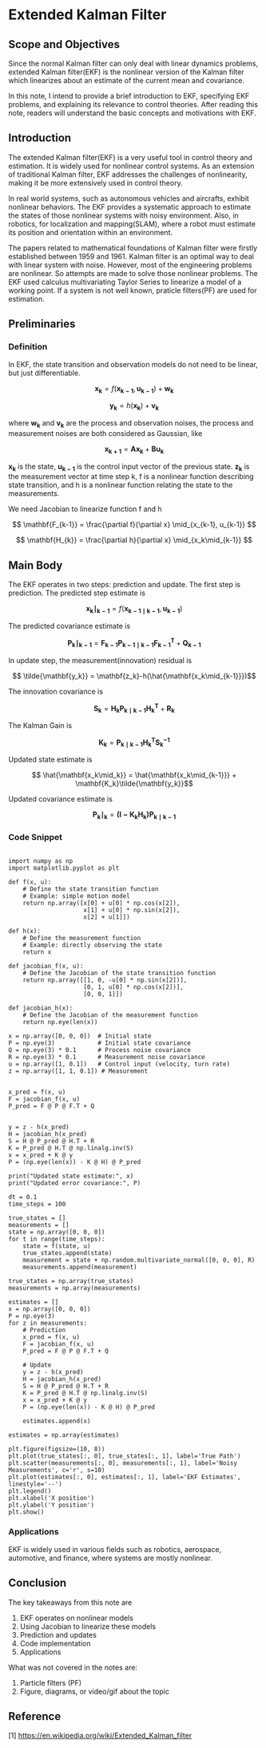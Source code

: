  # Extended Kalman Filter

## Scope and Objectives
Since the normal Kalman filter can only deal with linear dynamics problems, extended Kalman filter(EKF) is the nonlinear version of the Kalman filter which linearizes about an estimate of the current mean and covariance. 

In this note, I intend to provide a brief introduction to EKF, specifying EKF problems, and explaining its relevance to control theories. After reading this note, readers will understand the basic concepts and motivations with EKF.  

## Introduction
The extended Kalman filter(EKF) is a very useful tool in control theory and estimation. It is widely used for nonlinear control systems. As an extension of traditional Kalman filter, EKF addresses the challenges of nonlinearity, making it be more extensively used in control theory. 

In real world systems, such as autonomous vehicles and aircrafts, exhibit nonlinear behaviors. The EKF provides a systematic approach to estimate the states of those nonlinear systems with noisy environment. Also, in robotics, for localization and mapping(SLAM), where a robot must estimate its position and orientation within an environment. 

The papers related to mathematical foundations of Kalman filter were firstly established between 1959 and 1961. Kalman filter is an optimal way to deal with linear system with noise. However, most of the engineering problems are nonlinear. So attempts are made to solve those nonlinear problems. The EKF used calculus multivariating Taylor Series to linearize a model of a working point. If a system is not well known, praticle filters(PF) are used for estimation. 

## Preliminaries
### Definition
In EKF, the state transition and observation models do not need to be linear, but just differentiable. 

$$ \mathbf{x_k} = f (\mathbf{x_{k-1}}, \mathbf{u_{k-1}}) + \mathbf{w_k} $$

$$ \mathbf{y_k} = h (\mathbf{x_k}) + \mathbf{v_k} $$

where $\mathbf{w_k}$ and $\mathbf{v_k}$ are the process and observation noises, the process and measurement noises are both considered as Gaussian, like

$$ \mathbf{x_{k+1}} = \mathbf{A}\mathbf{x_k} +  \mathbf{B}\mathbf{u_k} $$

$\mathbf{x_k}$ is the state, $\mathbf{u_{k-1}}$ is the control input vector of the previous state. $\mathbf{z_k}$ is the measurement vector at time step k, f is a nonlinear function describing state transition, and h is a nonlinear function relating the state to the measurements. 

We need Jacobian to linearize function f and h

$$ \mathbf{F_{k-1}} = \frac{\partial f}{\partial x} \mid_{x_{k-1}, u_{k-1}} $$

$$ \mathbf{H_{k}} = \frac{\partial h}{\partial x} \mid_{x_k\mid_{k-1}} $$

## Main Body

The EKF operates in two steps: prediction and update.
The first step is prediction. The predicted step estimate is

$$ \mathbf{x_k\mid_{k-1}} = f (\mathbf{x_{k-1 \mid{k-1}}}, \mathbf{u_{k-1}}) $$

The predicted covariance estimate is 

$$ \mathbf{P_k\mid_{k-1}} = \mathbf{{F_{k-1}}P_{k-1 \mid{k-1}}{F_{k-1}}^T}+\mathbf{Q_{k-1}} $$

In update step, the measurement(innovation) residual is 

$$ \tilde{\mathbf{y_k}} = \mathbf{z_k}-h(\hat{\mathbf{x_k\mid_{k-1}}})$$

The innovation covariance is 

$$ \mathbf{S_k} = \mathbf{{H_k}P_{k\mid{k-1}}{H_{k}}^T}+\mathbf{R_{k}} $$

The Kalman Gain is 

$$ \mathbf{K_k} = \mathbf{P_{k\mid{k-1}}{H_{k}}^T{S_{k}}^{-1}} $$

Updated state estimate is 

$$ \hat{\mathbf{x_k\mid_k}} = \hat{\mathbf{x_k\mid_{k-1}}} + \mathbf{K_k}\tilde{\mathbf{y_k}}$$

Updated covariance estimate is 

$$ \mathbf{P_k\mid_k} = \mathbf{({I} - {K_k}{H_k}){P_{k\mid{k-1}}}} $$

### Code Snippet

```

import numpy as np
import matplotlib.pyplot as plt

def f(x, u):
    # Define the state transition function
    # Example: simple motion model
    return np.array([x[0] + u[0] * np.cos(x[2]),
                     x[1] + u[0] * np.sin(x[2]),
                     x[2] + u[1]])

def h(x):
    # Define the measurement function
    # Example: directly observing the state
    return x

def jacobian_f(x, u):
    # Define the Jacobian of the state transition function
    return np.array([[1, 0, -u[0] * np.sin(x[2])],
                     [0, 1, u[0] * np.cos(x[2])],
                     [0, 0, 1]])

def jacobian_h(x):
    # Define the Jacobian of the measurement function
    return np.eye(len(x))

x = np.array([0, 0, 0])  # Initial state
P = np.eye(3)            # Initial state covariance
Q = np.eye(3) * 0.1      # Process noise covariance
R = np.eye(3) * 0.1      # Measurement noise covariance
u = np.array([1, 0.1])   # Control input (velocity, turn rate)
z = np.array([1, 1, 0.1]) # Measurement


x_pred = f(x, u)
F = jacobian_f(x, u)
P_pred = F @ P @ F.T + Q


y = z - h(x_pred)
H = jacobian_h(x_pred)
S = H @ P_pred @ H.T + R
K = P_pred @ H.T @ np.linalg.inv(S)
x = x_pred + K @ y
P = (np.eye(len(x)) - K @ H) @ P_pred

print("Updated state estimate:", x)
print("Updated error covariance:", P)

dt = 0.1
time_steps = 100

true_states = []
measurements = []
state = np.array([0, 0, 0])
for t in range(time_steps):
    state = f(state, u)
    true_states.append(state)
    measurement = state + np.random.multivariate_normal([0, 0, 0], R)
    measurements.append(measurement)

true_states = np.array(true_states)
measurements = np.array(measurements)

estimates = []
x = np.array([0, 0, 0])
P = np.eye(3)
for z in measurements:
    # Prediction
    x_pred = f(x, u)
    F = jacobian_f(x, u)
    P_pred = F @ P @ F.T + Q

    # Update
    y = z - h(x_pred)
    H = jacobian_h(x_pred)
    S = H @ P_pred @ H.T + R
    K = P_pred @ H.T @ np.linalg.inv(S)
    x = x_pred + K @ y
    P = (np.eye(len(x)) - K @ H) @ P_pred

    estimates.append(x)

estimates = np.array(estimates)

plt.figure(figsize=(10, 8))
plt.plot(true_states[:, 0], true_states[:, 1], label='True Path')
plt.scatter(measurements[:, 0], measurements[:, 1], label='Noisy Measurements', c='r', s=10)
plt.plot(estimates[:, 0], estimates[:, 1], label='EKF Estimates', linestyle='--')
plt.legend()
plt.xlabel('X position')
plt.ylabel('Y position')
plt.show()
```

### Applications

EKF is widely used in various fields such as robotics, aerospace, automotive, and finance, where systems are mostly nonlinear.

## Conclusion

The key takeaways from this note are
1. EKF operates on nonlinear models
2. Using Jacobian to linearize these models
3. Prediction and updates
4. Code implementation
5. Applications

What was not covered in the notes are:

1. Particle filters (PF)
2. Figure, diagrams, or video/gif about the topic

## Reference

[1] https://en.wikipedia.org/wiki/Extended_Kalman_filter




